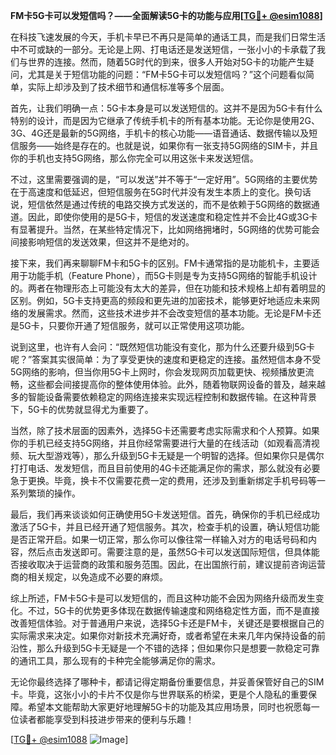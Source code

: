 **FM卡5G卡可以发短信吗？——全面解读5G卡的功能与应用[[TG💪+ @esim1088](https://t.me/s/esim1088)]**

在科技飞速发展的今天，手机卡早已不再只是简单的通话工具，而是我们日常生活中不可或缺的一部分。无论是上网、打电话还是发送短信，一张小小的卡承载了我们与世界的连接。然而，随着5G时代的到来，很多人开始对5G卡的功能产生疑问，尤其是关于短信功能的问题：“FM卡5G卡可以发短信吗？”这个问题看似简单，实际上却涉及到了技术细节和通信标准等多个层面。

首先，让我们明确一点：5G卡本身是可以发送短信的。这并不是因为5G卡有什么特别的设计，而是因为它继承了传统手机卡的所有基本功能。无论你是使用2G、3G、4G还是最新的5G网络，手机卡的核心功能——语音通话、数据传输以及短信服务——始终是存在的。也就是说，如果你有一张支持5G网络的SIM卡，并且你的手机也支持5G网络，那么你完全可以用这张卡来发送短信。

不过，这里需要强调的是，“可以发送”并不等于“一定好用”。5G网络的主要优势在于高速度和低延迟，但短信服务在5G时代并没有发生本质上的变化。换句话说，短信依然是通过传统的电路交换方式发送的，而不是依赖于5G网络的数据通道。因此，即使你使用的是5G卡，短信的发送速度和稳定性并不会比4G或3G卡有显著提升。当然，在某些特定情况下，比如网络拥堵时，5G网络的优势可能会间接影响短信的发送效果，但这并不是绝对的。

接下来，我们再来聊聊FM卡和5G卡的区别。FM卡通常指的是功能机卡，主要适用于功能手机（Feature Phone），而5G卡则是专为支持5G网络的智能手机设计的。两者在物理形态上可能没有太大的差异，但在功能和技术规格上却有着明显的区别。例如，5G卡支持更高的频段和更先进的加密技术，能够更好地适应未来网络的发展需求。然而，这些技术进步并不会改变短信的基本功能。无论是FM卡还是5G卡，只要你开通了短信服务，就可以正常使用这项功能。

说到这里，也许有人会问：“既然短信功能没有变化，那为什么还要升级到5G卡呢？”答案其实很简单：为了享受更快的速度和更稳定的连接。虽然短信本身不受5G网络的影响，但当你用5G卡上网时，你会发现网页加载更快、视频播放更流畅，这些都会间接提高你的整体使用体验。此外，随着物联网设备的普及，越来越多的智能设备需要依赖稳定的网络连接来实现远程控制和数据传输。在这种背景下，5G卡的优势就显得尤为重要了。

当然，除了技术层面的因素外，选择5G卡还需要考虑实际需求和个人预算。如果你的手机已经支持5G网络，并且你经常需要进行大量的在线活动（如观看高清视频、玩大型游戏等），那么升级到5G卡无疑是一个明智的选择。但如果你只是偶尔打打电话、发发短信，而且目前使用的4G卡还能满足你的需求，那么就没有必要急于更换。毕竟，换卡不仅需要花费一定的费用，还涉及到重新绑定手机号码等一系列繁琐的操作。

最后，我们再来谈谈如何正确使用5G卡发送短信。首先，确保你的手机已经成功激活了5G卡，并且已经开通了短信服务。其次，检查手机的设置，确认短信功能是否正常开启。如果一切正常，那么你可以像往常一样输入对方的电话号码和内容，然后点击发送即可。需要注意的是，虽然5G卡可以发送国际短信，但具体能否接收取决于运营商的政策和服务范围。因此，在出国旅行前，建议提前咨询运营商的相关规定，以免造成不必要的麻烦。

综上所述，FM卡5G卡是可以发短信的，而且这种功能不会因为网络升级而发生变化。不过，5G卡的优势更多体现在数据传输速度和网络稳定性方面，而不是直接改善短信体验。对于普通用户来说，选择5G卡还是FM卡，关键还是要根据自己的实际需求来决定。如果你对新技术充满好奇，或者希望在未来几年内保持设备的前沿性，那么升级到5G卡无疑是一个不错的选择；但如果你只是想要一款稳定可靠的通讯工具，那么现有的卡种完全能够满足你的需求。

无论你最终选择了哪种卡，都请记得定期备份重要信息，并妥善保管好自己的SIM卡。毕竟，这张小小的卡片不仅是你与世界联系的桥梁，更是个人隐私的重要保障。希望本文能帮助大家更好地理解5G卡的功能及其应用场景，同时也祝愿每一位读者都能享受到科技进步带来的便利与乐趣！

[[TG💪+ @esim1088](https://t.me/s/esim1088) ![Image](https://i.postimg.cc/4NQfJmqS/Snipaste-2025-05-13-00-14-12.png)]